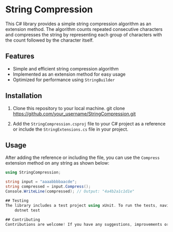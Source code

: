 # String Compression

This C# library provides a simple string compression algorithm as an extension method. The algorithm counts repeated consecutive characters and compresses the string by representing each group of characters with the count followed by the character itself.

## Features

- Simple and efficient string compression algorithm
- Implemented as an extension method for easy usage
- Optimized for performance using `StringBuilder`

## Installation

1. Clone this repository to your local machine.
        git clone https://github.com/your_username/StringCompression.git

2. Add the `StringCompression.csproj` file to your C# project as a reference or include the `StringExtensions.cs` file in your project.

## Usage

After adding the reference or including the file, you can use the `Compress` extension method on any string as shown below:

```csharp
using StringCompression;

string input = "aaaabbbbaacde";
string compressed = input.Compress();
Console.WriteLine(compressed); // Output: "4a4b2a1c1d1e"

## Testing
The library includes a test project using xUnit. To run the tests, navigate to the StringCompression.Tests directory and execute the following command:
    dotnet test
    
## Contributing
Contributions are welcome! If you have any suggestions, improvements or bug reports, please submit a pull request or create an issue.
